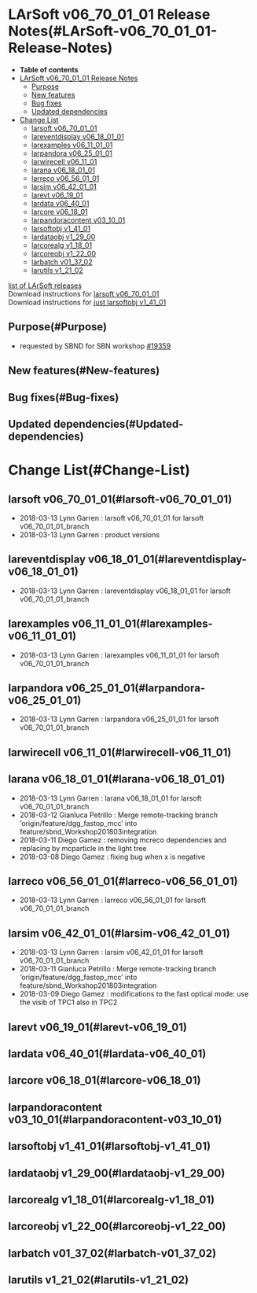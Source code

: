 LArSoft v06\_70\_01\_01 Release Notes(#LArSoft-v06_70_01_01-Release-Notes)
=============================================================================

-   **Table of contents**
-   [LArSoft v06\_70\_01\_01 Release Notes](#LArSoft-v06_70_01_01-Release-Notes)
    -   [Purpose](#Purpose)
    -   [New features](#New-features)
    -   [Bug fixes](#Bug-fixes)
    -   [Updated dependencies](#Updated-dependencies)
-   [Change List](#Change-List)
    -   [larsoft v06\_70\_01\_01](#larsoft-v06_70_01_01)
    -   [lareventdisplay v06\_18\_01\_01](#lareventdisplay-v06_18_01_01)
    -   [larexamples v06\_11\_01\_01](#larexamples-v06_11_01_01)
    -   [larpandora v06\_25\_01\_01](#larpandora-v06_25_01_01)
    -   [larwirecell v06\_11\_01](#larwirecell-v06_11_01)
    -   [larana v06\_18\_01\_01](#larana-v06_18_01_01)
    -   [larreco v06\_56\_01\_01](#larreco-v06_56_01_01)
    -   [larsim v06\_42\_01\_01](#larsim-v06_42_01_01)
    -   [larevt v06\_19\_01](#larevt-v06_19_01)
    -   [lardata v06\_40\_01](#lardata-v06_40_01)
    -   [larcore v06\_18\_01](#larcore-v06_18_01)
    -   [larpandoracontent v03\_10\_01](#larpandoracontent-v03_10_01)
    -   [larsoftobj v1\_41\_01](#larsoftobj-v1_41_01)
    -   [lardataobj v1\_29\_00](#lardataobj-v1_29_00)
    -   [larcorealg v1\_18\_01](#larcorealg-v1_18_01)
    -   [larcoreobj v1\_22\_00](#larcoreobj-v1_22_00)
    -   [larbatch v01\_37\_02](#larbatch-v01_37_02)
    -   [larutils v1\_21\_02](#larutils-v1_21_02)

[list of LArSoft releases](LArSoft_release_list)\
Download instructions for [larsoft v06\_70\_01\_01](http://scisoft.fnal.gov/scisoft/bundles/larsoft/v06_70_01_01/larsoft-v06_70_01_01.html)\
Download instructions for [just larsoftobj v1\_41\_01](http://scisoft.fnal.gov/scisoft/bundles/larsoftobj/v1_41_01/larsoftobj-v1_41_01.html)

Purpose(#Purpose)
--------------------

-   requested by SBND for SBN workshop [\#19359](/redmine/issues/19359 "Support: Special release for SBN workshop (SBND) (Closed)")

New features(#New-features)
------------------------------

Bug fixes(#Bug-fixes)
------------------------

Updated dependencies(#Updated-dependencies)
----------------------------------------------

Change List(#Change-List)
============================

larsoft v06\_70\_01\_01(#larsoft-v06_70_01_01)
-------------------------------------------------

-   2018-03-13 Lynn Garren : larsoft v06\_70\_01\_01 for larsoft v06\_70\_01\_01\_branch
-   2018-03-13 Lynn Garren : product versions

lareventdisplay v06\_18\_01\_01(#lareventdisplay-v06_18_01_01)
-----------------------------------------------------------------

-   2018-03-13 Lynn Garren : lareventdisplay v06\_18\_01\_01 for larsoft v06\_70\_01\_01\_branch

larexamples v06\_11\_01\_01(#larexamples-v06_11_01_01)
---------------------------------------------------------

-   2018-03-13 Lynn Garren : larexamples v06\_11\_01\_01 for larsoft v06\_70\_01\_01\_branch

larpandora v06\_25\_01\_01(#larpandora-v06_25_01_01)
-------------------------------------------------------

-   2018-03-13 Lynn Garren : larpandora v06\_25\_01\_01 for larsoft v06\_70\_01\_01\_branch

larwirecell v06\_11\_01(#larwirecell-v06_11_01)
--------------------------------------------------

larana v06\_18\_01\_01(#larana-v06_18_01_01)
-----------------------------------------------

-   2018-03-13 Lynn Garren : larana v06\_18\_01\_01 for larsoft v06\_70\_01\_01\_branch
-   2018-03-12 Gianluca Petrillo : Merge remote-tracking branch ‘origin/feature/dgg\_fastop\_mcc’ into feature/sbnd\_Workshop201803integration
-   2018-03-11 Diego Gamez : removing mcreco dependencies and replacing by mcparticle in the light tree
-   2018-03-08 Diego Gamez : fixing bug when x is negative

larreco v06\_56\_01\_01(#larreco-v06_56_01_01)
-------------------------------------------------

-   2018-03-13 Lynn Garren : larreco v06\_56\_01\_01 for larsoft v06\_70\_01\_01\_branch

larsim v06\_42\_01\_01(#larsim-v06_42_01_01)
-----------------------------------------------

-   2018-03-13 Lynn Garren : larsim v06\_42\_01\_01 for larsoft v06\_70\_01\_01\_branch
-   2018-03-11 Gianluca Petrillo : Merge remote-tracking branch ‘origin/feature/dgg\_fastop\_mcc’ into feature/sbnd\_Workshop201803integration
-   2018-03-09 Diego Gamez : modifications to the fast optical mode: use the visib of TPC1 also in TPC2

larevt v06\_19\_01(#larevt-v06_19_01)
----------------------------------------

lardata v06\_40\_01(#lardata-v06_40_01)
------------------------------------------

larcore v06\_18\_01(#larcore-v06_18_01)
------------------------------------------

larpandoracontent v03\_10\_01(#larpandoracontent-v03_10_01)
--------------------------------------------------------------

larsoftobj v1\_41\_01(#larsoftobj-v1_41_01)
----------------------------------------------

lardataobj v1\_29\_00(#lardataobj-v1_29_00)
----------------------------------------------

larcorealg v1\_18\_01(#larcorealg-v1_18_01)
----------------------------------------------

larcoreobj v1\_22\_00(#larcoreobj-v1_22_00)
----------------------------------------------

larbatch v01\_37\_02(#larbatch-v01_37_02)
--------------------------------------------

larutils v1\_21\_02(#larutils-v1_21_02)
------------------------------------------
